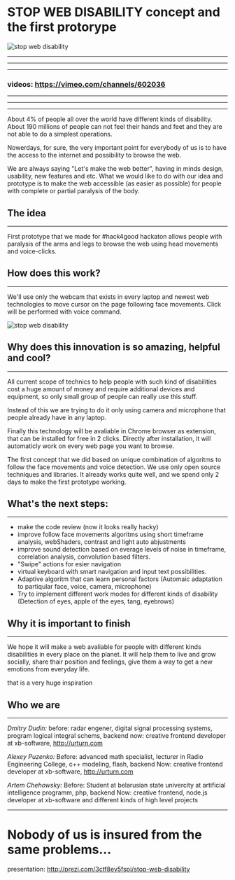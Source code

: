 # STOP WEB DISABILITY concept and the first protorype

![stop web disability](http://content.screencast.com/users/Nedudi/folders/Jing/media/34707b9a-b52c-45a4-a99a-2272841a6b42/00000761.png "Logo")

-----------
-----------
-----------
### videos: https://vimeo.com/channels/602036
-----------
-----------
-----------


About 4% of people all over the world have different kinds of disability. About 190 millions of people can not feel their hands and feet and they are not able to do a simplest operations. 

Nowerdays, for sure, the very important point for everybody of us is to have the access to the internet and possibility to browse the web.

We are always saying "Let's make the web better", having in minds design, usability, new features and etc. What we would like to do with our idea and prototype is to make the web accessible (as easier as possible) for people with complete or partial paralysis of the body.

## The idea
-----------
First prototype that we made for #hack4good hackaton allows people with paralysis of the arms and legs to browse the web using head movements and voice-clicks.

## How does this work?
-----------
We'll use only the webcam that exists in every laptop and newest web technologies to move cursor on the page following face movements. Click will be performed with voice command.

![stop web disability](http://content.screencast.com/users/Nedudi/folders/Jing/media/6f249254-f22c-4a11-a35b-bf00455539b9/00000766.png "Logo")

## Why does this innovation is so amazing, helpful and cool?
-----------
All current scope of technics to help people with such kind of disabilities cost a huge amount of money and require additional devices and equipment, so only small group of people can really use this stuff. 

Instead of this we are trying to do it only using camera and microphone that people already have in any laptop. 

Finally this technology will be avaliable in Chrome browser as extension, that can be installed for free in 2 clicks. Directly after installation, it will automaticly work on every web page you want to browse.

The first concept that we did based on unique combination of algoritms to follow the face movements and voice detection. We use only open source techniques and libraries. It already works quite well, and we spend only 2 days to make the first prototype working.

## What's the next steps:
-----------
* make the code review (now it looks really hacky)
* improve follow face movements algoritms using short timeframe analysis,  webShaders, contrast and light auto abjustments
* improve sound detection based on everage levels of noise in timeframe, correlation analysis, convolution based filters.
* "Swipe" actions for esier navigation
* virtual keyboard with smart navigation and input text possibilities.
* Adaptive algoritm that can learn personal factors (Automaic adaptation to partiqular face, voice, camera, microphone)
* Try to implement different work modes for different kinds of disability (Detection of eyes, apple of the eyes, tang, eyebrows)

## Why it is important to finish
-----------
We hope it will make a web avaliable for people with different kinds disabilities in every place on the planet. It will help them to live and grow socially, share thair position and feelings, give them a way to get a new emotions from everyday life.

that is a very huge inspiration

## Who we are
-----------
*Dmitry Dudin:*
before: radar engener, digital signal processing systems, program logical integral schems, backend
now: creative frontend developer at xb-software, http://urturn.com

*Alexey Puzenko:*
Before: advanced math specialist, lecturer in Radio Engineering College, c++ modeling, flash, backend
Now: creative frontend developer at xb-software, http://urturn.com

*Artem Chehowsky:*
Before: Student at belarusian state univercity at artificial intelligence programm, php, backend
Now: creative frontend, node.js developer at xb-software and different kinds of high level projects

--------

# Nobody of us is insured from the same problems... 

presentation: http://prezi.com/3ctf8ey5fspi/stop-web-disability
